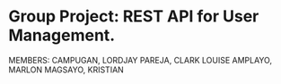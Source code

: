 # Group Project: REST API for User Management.

MEMBERS:
CAMPUGAN, LORDJAY
PAREJA, CLARK LOUISE
AMPLAYO, MARLON
MAGSAYO, KRISTIAN